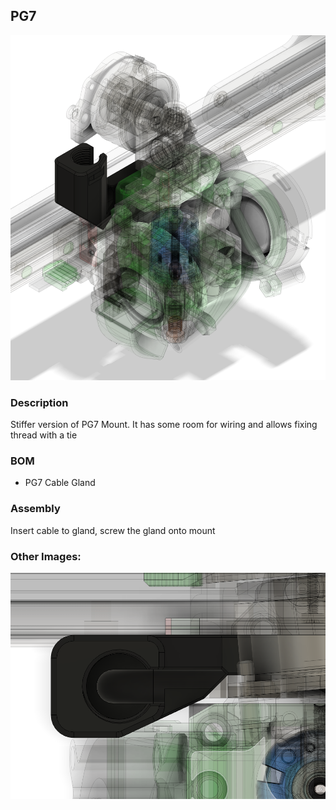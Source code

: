 ## PG7

<img src="./Images/Angle.png"/>

### Description

Stiffer version of PG7 Mount. It has some room for wiring and allows fixing thread with a tie

### BOM

- PG7 Cable Gland

### Assembly

Insert cable to gland, screw the gland onto mount

### Other Images:

<img src="./Images/Top.png"/>
